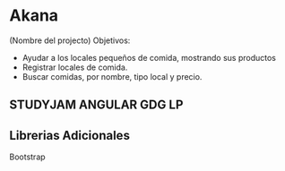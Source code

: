 # Akana

(Nombre del projecto)
Objetivos: 
- Ayudar a los locales pequeños de comida, mostrando sus productos
- Registrar locales de comida.
- Buscar comidas, por nombre, tipo local y precio.
## STUDYJAM ANGULAR GDG LP



## Librerias Adicionales 

Bootstrap

